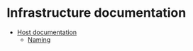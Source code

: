 # Infrastructure documentation

* [Host documentation](host_documentation.md)
  * [Naming](naming_wordlist.md)
